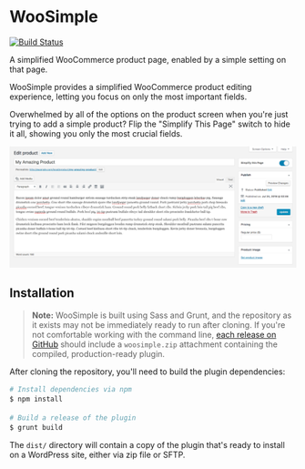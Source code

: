 # WooSimple
[![Build Status](https://travis-ci.org/liquidweb/woosimple.svg?branch=develop)](https://travis-ci.org/liquidweb/woosimple)

A simplified WooCommerce product page, enabled by a simple setting on that page.

WooSimple provides a simplified WooCommerce product editing experience, letting you focus on only the most important fields.

Overwhelmed by all of the options on the product screen when you're just trying to add a simple product? Flip the "Simplify This Page" switch to hide it all, showing you only the most crucial fields.

![The WooCommerce product add/edit screen with WooSimple active](resources/screenshot-1.png)

## Installation

> **Note:** WooSimple is built using Sass and Grunt, and the repository as it exists may not be immediately ready to run after cloning. If you're not comfortable working with the command line, [each release on GitHub](https://github.com/liquidweb/woosimple/releases) should include a `woosimple.zip` attachment containing the compiled, production-ready plugin.

After cloning the repository, you'll need to build the plugin dependencies:

```sh
# Install dependencies via npm
$ npm install

# Build a release of the plugin
$ grunt build
```

The `dist/` directory will contain a copy of the plugin that's ready to install on a WordPress site, either via zip file or SFTP.
